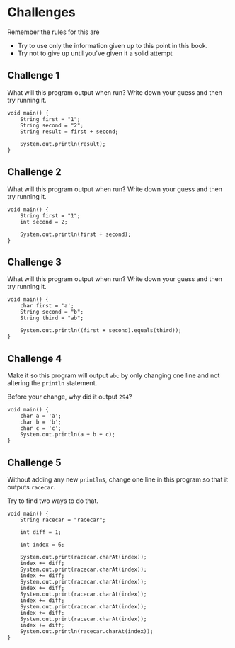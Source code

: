 # Challenges

Remember the rules for this are

- Try to use only the information given up to this point in this book.
- Try not to give up until you've given it a solid attempt

## Challenge 1

What will this program output when run? Write down your guess and then try running it.

```java,editable
void main() {
    String first = "1";
    String second = "2";
    String result = first + second;

    System.out.println(result);
}
```

## Challenge 2

What will this program output when run? Write down your guess and then try running it.

```java,editable
void main() {
    String first = "1";
    int second = 2;

    System.out.println(first + second);
}
```


## Challenge 3

What will this program output when run? Write down your guess and then try running it.

```java,editable
void main() {
    char first = 'a';
    String second = "b";
    String third = "ab";

    System.out.println((first + second).equals(third));
}
```

## Challenge 4

Make it so this program will output `abc` by only changing one line and
not altering the `println` statement.

Before your change, why did it output `294`?

```java,editable
void main() {
    char a = 'a';
    char b = 'b';
    char c = 'c';
    System.out.println(a + b + c);
}
```

## Challenge 5

Without adding any new `println`s,
change one line in this program so that it outputs `racecar`.

Try to find two ways to do that.

```java,editable
void main() {
    String racecar = "racecar";

    int diff = 1;

    int index = 6;

    System.out.print(racecar.charAt(index));
    index += diff;
    System.out.print(racecar.charAt(index));
    index += diff;
    System.out.print(racecar.charAt(index));
    index += diff;
    System.out.print(racecar.charAt(index));
    index += diff;
    System.out.print(racecar.charAt(index));
    index += diff;
    System.out.print(racecar.charAt(index));
    index += diff;
    System.out.println(racecar.charAt(index));
}
```

